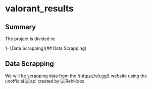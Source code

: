 # valorant_results

## Summary

The project is divided in:

1- [Data Scrapping](## Data Scrapping)


## Data Scrapping

We will be scrapping data from the !(https://vlr.gg/) website using the unofficial ![api](http://https://vlrggapi.vercel.app/) created by ![Rehkloos](https://github.com/Rehkloos/).
